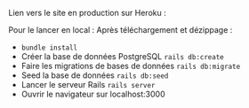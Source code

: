 Lien vers le site en production sur Heroku : 

Pour le lancer en local :
Après téléchargement et dézippage :
* ``bundle install``
* Créer la base de données PostgreSQL ``rails db:create``
* Faire les migrations de bases de données ``rails db:migrate``
* Seed la base de données ``rails db:seed``
* Lancer le serveur Rails ``rails server``
* Ouvrir le navigateur sur localhost:3000
